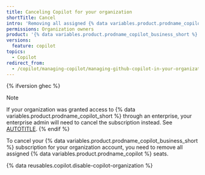```yaml
---
title: Canceling Copilot for your organization
shortTitle: Cancel
intro: 'Removing all assigned {% data variables.product.prodname_copilot %} seats in your organization will cancel your organization''s {% data variables.product.prodname_copilot_short %} subscription.'
permissions: Organization owners
product: '{% data variables.product.prodname_copilot_business_short %}'
versions:
  feature: copilot
topics:
  - Copilot
redirect_from:
  - /copilot/managing-copilot/managing-github-copilot-in-your-organization/canceling-copilot-for-your-organization
---
```


{% ifversion ghec %}
>[!NOTE]
> If your organization was granted access to {% data variables.product.prodname_copilot_short %} through an enterprise, your enterprise admin will need to cancel the subscription instead. See [AUTOTITLE](/copilot/managing-copilot/managing-copilot-for-your-enterprise/canceling-copilot-for-your-enterprise).
{% endif %}

To cancel your {% data variables.product.prodname_copilot_business_short %} subscription for your organization account, you need to remove all assigned {% data variables.product.prodname_copilot %} seats.

{% data reusables.copilot.disable-copilot-organization %}
